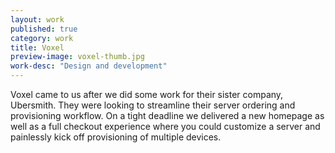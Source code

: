 ```yaml
---
layout: work
published: true
category: work
title: Voxel
preview-image: voxel-thumb.jpg
work-desc: "Design and development"
---
```


Voxel came to us after we did some work for their sister company, Ubersmith. They were looking to streamline their server ordering and provisioning workflow. On a tight deadline we delivered a new homepage as well as a full checkout experience where you could customize a server and painlessly kick off provisioning of multiple devices.